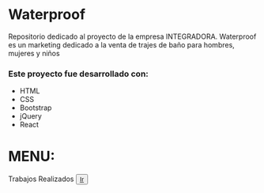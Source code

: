 # Waterproof
Repositorio dedicado al proyecto de la empresa INTEGRADORA. Waterproof es un marketing dedicado a la venta de trajes de baño para hombres, mujeres y niños

<h3>Este proyecto fue desarrollado con:</h3>
<ul>
  <li>HTML</li>
  <li>CSS</li>
  <li>Bootstrap</li>
  <li>jQuery</li>
  <li>React</li>
</ul>

<h1>MENU:</h1>
<label>Trabajos Realizados</label>
<button><a href="">Ir</a></button>
